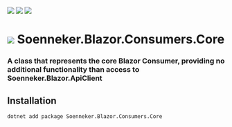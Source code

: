 ﻿[![](https://img.shields.io/nuget/v/soenneker.blazor.consumers.core.svg?style=for-the-badge)](https://www.nuget.org/packages/soenneker.blazor.consumers.core/)
[![](https://img.shields.io/github/actions/workflow/status/soenneker/soenneker.blazor.consumers.core/publish-package.yml?style=for-the-badge)](https://github.com/soenneker/soenneker.blazor.consumers.core/actions/workflows/publish-package.yml)
[![](https://img.shields.io/nuget/dt/soenneker.blazor.consumers.core.svg?style=for-the-badge)](https://www.nuget.org/packages/soenneker.blazor.consumers.core/)

# ![](https://user-images.githubusercontent.com/4441470/224455560-91ed3ee7-f510-4041-a8d2-3fc093025112.png) Soenneker.Blazor.Consumers.Core
### A class that represents the core Blazor Consumer, providing no additional functionality than access to Soenneker.Blazor.ApiClient

## Installation

```
dotnet add package Soenneker.Blazor.Consumers.Core
```
